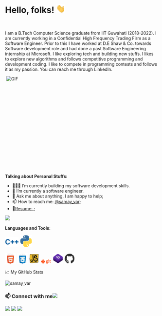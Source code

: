 
# Hello, folks! <img src="https://github.com/SAMAYV/SAMAYV/blob/main/Assets/hi.gif" width="30px">


<br />

I am a B.Tech Computer Science graduate from IIT Guwahati (2018-2022).
I am currently working in a Confidential High Frequency Trading Firm as a Software Engineer. 
Prior to this I have worked at D.E Shaw & Co. towards Software development role and had done a past Software Engineering internship at Microsoft.
I like exploring tech and building new stuffs. I likes to explore new algorithms and follows competitive programming and development coding. 
I like to compete in programming contests and follows it as my passion. 
You can reach me through LinkedIn.

<img align="right" alt="GIF" src="https://github.com/abhisheknaiidu/abhisheknaiidu/blob/master/code.gif?raw=true" width="500" height="320" />

  
**Talking about Personal Stuffs:**

- 👨🏽‍💻 I’m currently building my software development skills.
- 🌱 I’m currently a software engineer. 
- 💬 Ask me about anything, I am happy to help;
- 📫 How to reach me: [@samay_var](https://www.linkedin.com/in/samay09/);
- 📝[Resume: ](https://drive.google.com/file/d/1TxcULYK9S6hg3ZfoRzV8es5yLqaB2vzE/view?usp=sharing);

![](https://visitor-badge.glitch.me/badge?page_id=SAMAYV.SAMAYV)


**Languages and Tools:**  
 
<p align="center">
  <div align="left" >
  <img src="https://github.com/SAMAYV/SAMAYV/blob/main/Assets/c++.gif" width="45">   
  <img src="https://github.com/SAMAYV/SAMAYV/blob/main/Assets/python.gif" width="40"> 
  </div>
  <br>
  <div align="left">
  <img src="https://github.com/SAMAYV/SAMAYV/blob/main/Assets/html.gif" width="35">
  <img src="https://github.com/SAMAYV/SAMAYV/blob/main/Assets/css.gif" width="35">
  <img src="https://github.com/SAMAYV/SAMAYV/blob/main/Assets/js.webp" width="35">
  <img src="https://github.com/SAMAYV/SAMAYV/blob/main/Assets/git.gif" width="35">
  <img src="https://github.com/SAMAYV/SAMAYV/blob/main/Assets/bootstrap.gif" width="35">
  <img src="https://github.com/SAMAYV/SAMAYV/blob/main/Assets/github.webp" width="35">
  </div>
</p>


<!-- TODO-IST:START 
🚧 **My Todoist Stats:**
🏆            
🌸            
✅  
⏳  
-->
<!-- TODO-IST:END -->


📈 My GitHub Stats

<p align="left"> <img src="https://github-readme-stats.vercel.app/api?username=SAMAYV&show_icons=true&theme=gotham" alt="samay_var" />


### 📫 Connect with me<img src="https://raw.githubusercontent.com/ShahriarShafin/ShahriarShafin/main/Assets/handshake.gif" height="32px">
 
<a href="https://www.linkedin.com/in/samay09/" target="_blank"><img src="https://cdn2.iconfinder.com/data/icons/social-media-2285/512/1_Linkedin_unofficial_colored_svg-128.png" width="40"></a> <a href="https://www.facebook.com/samay.varshney.31/" target="_blank"><img src="https://cdn1.iconfinder.com/data/icons/social-media-2285/512/Colored_Facebook3_svg-128.png" width="40"></a> <a href="mailto:samay@iitg.ac.in" target="_blank"><img src="https://www.flaticon.com/free-icon/gmail_732200" width="40"></a>
<br>
<br>
























<!--
**PulkitChangoiwala/PulkitChangoiwala** is a ✨ _special_ ✨ repository because its `README.md` (this file) appears on your GitHub profile.

Here are some ideas to get you started:

- 🔭 I’m currently working on ...
- 🌱 I’m currently learning ...
- 👯 I’m looking to collaborate on ...
- 🤔 I’m looking for help with ...
- 💬 Ask me about ...
- 📫 How to reach me: ...
- 😄 Pronouns: ...
- ⚡ Fun fact: ...
-->

